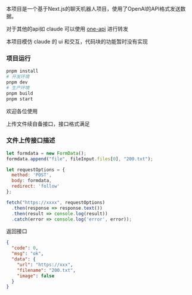 本项目是一个基于Next.js的聊天机器人项目，使用了OpenAI的API格式发送数据。

对于其他的api如 claude 可以使用 [one-api](https://github.com/songquanpeng/one-api) 进行转发

本项目模仿 claude 的 ui 和交互，代码块的功能暂时没有实现

### 项目运行

```bash
pnpm install
# 开发环境
pnpm dev
# 生产环境
pnpm build
pnpm start
```

欢迎各位使用


上传文件续自备接口，接口格式满足
### 文件上传接口描述

```javascript
let formdata = new FormData();
formdata.append("file", fileInput.files[0], "200.txt");

let requestOptions = {
  method: 'POST',
  body: formdata,
  redirect: 'follow'
};

fetch("https://xxxx", requestOptions)
  .then(response => response.text())
  .then(result => console.log(result))
  .catch(error => console.log('error', error));
```

返回接口

```json
{
  "code": 0,
  "msg": "ok",
  "data": {
    "url": "https://xxx",
    "filename": "200.txt",
    "image": false
  }
}
```
